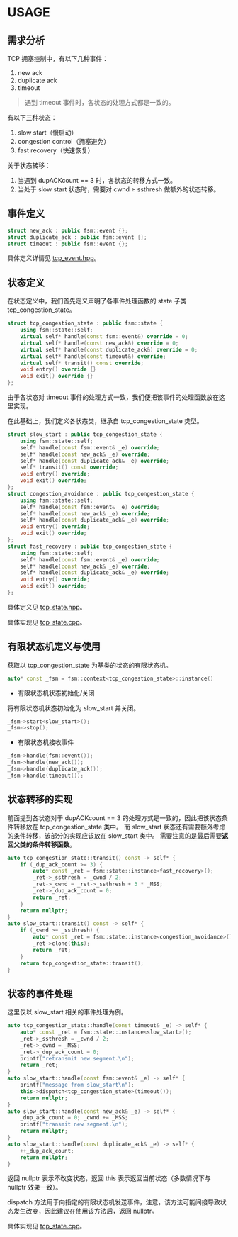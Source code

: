# USAGE

## 需求分析

TCP 拥塞控制中，有以下几种事件：

1. new ack
2. duplicate ack
3. timeout

> 遇到 timeout 事件时，各状态的处理方式都是一致的。

有以下三种状态：

1. slow start（慢启动）
2. congestion control（拥塞避免）
3. fast recovery（快速恢复）

关于状态转移：

1. 当遇到 dupACKcount == 3 时，各状态的转移方式一致。
2. 当处于 slow start 状态时，需要对 cwnd $\ge$ ssthresh 做额外的状态转移。

## 事件定义

~~~cpp
struct new_ack : public fsm::event {};
struct duplicate_ack : public fsm::event {};
struct timeout : public fsm::event {};
~~~

具体定义详情见 [tcp_event.hpp](../../example/tcp_congestion_control/include/tcp_event.hpp)。

## 状态定义

在状态定义中，我们首先定义声明了各事件处理函数的 state 子类 tcp_congestion_state。

~~~cpp
struct tcp_congestion_state : public fsm::state {
    using fsm::state::self;
    virtual self* handle(const fsm::event&) override = 0;
    virtual self* handle(const new_ack&) override = 0;
    virtual self* handle(const duplicate_ack&) override = 0;
    virtual self* handle(const timeout&) override;
    virtual self* transit() const override;
    void entry() override {}
    void exit() override {}
};
~~~

由于各状态对 timeout 事件的处理方式一致，我们便把该事件的处理函数放在这里实现。

在此基础上，我们定义各状态类，继承自 tcp_congestion_state 类型。

~~~cpp
struct slow_start : public tcp_congestion_state {
    using fsm::state::self;
    self* handle(const fsm::event& _e) override;
    self* handle(const new_ack& _e) override;
    self* handle(const duplicate_ack& _e) override;
    self* transit() const override;
    void entry() override;
    void exit() override;
};
struct congestion_avoidance : public tcp_congestion_state {
    using fsm::state::self;
    self* handle(const fsm::event& _e) override;
    self* handle(const new_ack& _e) override;
    self* handle(const duplicate_ack& _e) override;
    void entry() override;
    void exit() override;
};
struct fast_recovery : public tcp_congestion_state {
    using fsm::state::self;
    self* handle(const fsm::event& _e) override;
    self* handle(const new_ack& _e) override;
    self* handle(const duplicate_ack& _e) override;
    void entry() override;
    void exit() override;
};
~~~

具体定义见 [tcp_state.hpp](../../example/tcp_congestion_control/include/tcp_state.hpp)。

具体实现见 [tcp_state.cpp](../../example/tcp_congestion_control/src/tcp_state.cpp)。

## 有限状态机定义与使用

获取以 tcp_congestion_state 为基类的状态的有限状态机。

~~~cpp
auto* const _fsm = fsm::context<tcp_congestion_state>::instance()
~~~

- 有限状态机状态初始化/关闭

将有限状态机状态初始化为 slow_start 并关闭。

~~~cpp
_fsm->start<slow_start>();
_fsm->stop();
~~~

- 有限状态机接收事件

~~~cpp
_fsm->handle(fsm::event());
_fsm->handle(new_ack());
_fsm->handle(duplicate_ack());
_fsm->handle(timeout());
~~~

## 状态转移的实现

前面提到各状态对于 dupACKcount == 3 的处理方式是一致的，因此把该状态条件转移放在 tcp_congestion_state 类中。
而 slow_start 状态还有需要额外考虑的条件转移，该部分的实现应该放在 slow_start 类中。
需要注意的是最后需要**返回父类的条件转移函数**。

~~~cpp
auto tcp_congestion_state::transit() const -> self* {
    if (_dup_ack_count >= 3) {
        auto* const _ret = fsm::state::instance<fast_recovery>();
        _ret->_ssthresh = _cwnd / 2;
        _ret->_cwnd = _ret->_ssthresh + 3 * _MSS;
        _ret->_dup_ack_count = 0;
        return _ret;
    }
    return nullptr;
}
auto slow_start::transit() const -> self* {
    if (_cwnd >= _ssthresh) {
        auto* const _ret = fsm::state::instance<congestion_avoidance>();
        _ret->clone(this);
        return _ret;
    }
    return tcp_congestion_state::transit();
}
~~~

## 状态的事件处理

这里仅以 slow_start 相关的事件处理为例。

~~~cpp
auto tcp_congestion_state::handle(const timeout& _e) -> self* {
    auto* const _ret = fsm::state::instance<slow_start>();
    _ret->_ssthresh = _cwnd / 2;
    _ret->_cwnd = _MSS;
    _ret->_dup_ack_count = 0;
    printf("retransmit new segment.\n");
    return _ret;
}
auto slow_start::handle(const fsm::event& _e) -> self* {
    printf("message from slow_start\n");
    this->dispatch<tcp_congestion_state>(timeout());
    return nullptr;
}
auto slow_start::handle(const new_ack& _e) -> self* {
    _dup_ack_count = 0; _cwnd += _MSS;
    printf("transmit new segment.\n");
    return nullptr;
}
auto slow_start::handle(const duplicate_ack& _e) -> self* {
    ++_dup_ack_count;
    return nullptr;
}
~~~

返回 nullptr 表示不改变状态，返回 this 表示返回当前状态（多数情况下与 nullptr 效果一致）。

dispatch 方法用于向指定的有限状态机发送事件，注意，该方法可能间接导致状态发生改变，因此建议在使用该方法后，返回 nullptr。

具体实现见 [tcp_state.cpp](../../example/tcp_congestion_control/src/tcp_state.cpp)。